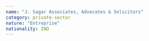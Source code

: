 ```yaml
---
name: "J. Sagar Associates, Advocates & Solicitors"
category: private-sector
nature: "Entreprise"
nationality: IND
---
```

    
